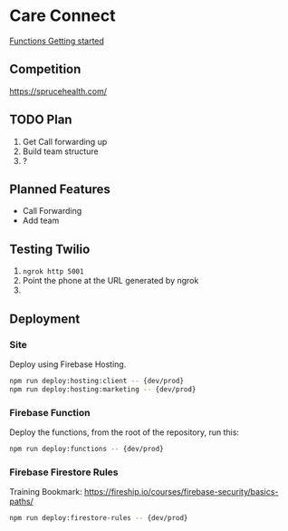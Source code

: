 # Care Connect

[Functions Getting started](https://firebase.google.com/docs/functions/get-started)

## Competition

<https://sprucehealth.com/>

## TODO Plan

1. Get Call forwarding up
2. Build team structure
3. ?

## Planned Features

* Call Forwarding
* Add team

## Testing Twilio

1. `ngrok http 5001`
2. Point the phone at the URL generated by ngrok
3.

## Deployment

### Site

Deploy using Firebase Hosting.

```bash
npm run deploy:hosting:client -- {dev/prod}
npm run deploy:hosting:marketing -- {dev/prod}
```

### Firebase Function

Deploy the functions, from the root of the repository, run this:

```bash
npm run deploy:functions -- {dev/prod}
```

### Firebase Firestore Rules

Training Bookmark: <https://fireship.io/courses/firebase-security/basics-paths/>

```bash
npm run deploy:firestore-rules -- {dev/prod}
```
